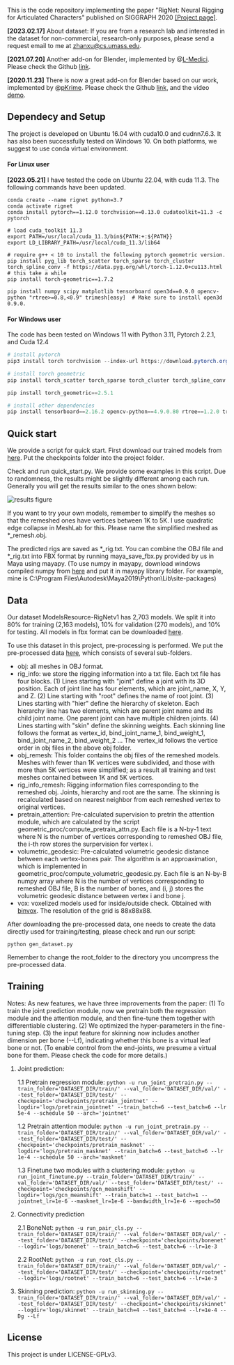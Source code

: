 This is the code repository implementing the paper "RigNet: Neural Rigging for Articulated Characters" published on SIGGRAPH 2020 [[Project page]](https://zhan-xu.github.io/rig-net/).

**[2023.02.17]** About dataset: If you are from a research lab and interested in the dataset for non-commercial, research-only purposes, please send a request email to me at zhanxu@cs.umass.edu.

**[2021.07.20]** Another add-on for Blender, 
implemented by @[L-Medici](https://github.com/L-Medici). Please check the Github [link](https://github.com/L-Medici/Rignet_blender_addon).


**[2020.11.23]** There is now a great add-on for Blender based on our work, 
implemented by @[pKrime](https://github.com/pKrime). Please check the Github [link](https://github.com/pKrime/brignet), and the video [demo](https://www.youtube.com/watch?v=ueLlS3IoeGY&feature=youtu.be). 

## Dependecy and Setup

The project is developed on Ubuntu 16.04 with cuda10.0 and cudnn7.6.3. 
It has also been successfully tested on Windows 10.
On both platforms, we suggest to use conda virtual environment. 

#### For Linux user

**[2023.05.21]** I have tested the code on Ubuntu 22.04, with cuda 11.3. The following commands have been updated. 

```
conda create --name rignet python=3.7
conda activate rignet
conda install pytorch==1.12.0 torchvision==0.13.0 cudatoolkit=11.3 -c pytorch

# load cuda_toolkit 11.3
export PATH=/usr/local/cuda_11.3/bin${PATH:+:${PATH}}
export LD_LIBRARY_PATH=/usr/local/cuda_11.3/lib64

# require g++ < 10 to install the following pytorch geometric version.
pip install pyg_lib torch_scatter torch_sparse torch_cluster torch_spline_conv -f https://data.pyg.org/whl/torch-1.12.0+cu113.html # this take a while
pip install torch-geometric==1.7.2

pip install numpy scipy matplotlib tensorboard open3d==0.9.0 opencv-python "rtree>=0.8,<0.9" trimesh[easy]  # Make sure to install open3d 0.9.0.
```

#### For Windows user

The code has been tested on Windows 11 with Python 3.11, Pytorch 2.2.1, and Cuda 12.4 
``` powershell
# install pytorch
pip3 install torch torchvision --index-url https://download.pytorch.org/whl/cu121

# install torch geometric
pip install torch_scatter torch_sparse torch_cluster torch_spline_conv -f https://data.pyg.org/whl/torch-2.2.1+cu121.html

pip install torch_geometric==2.5.1

# install other dependencies
pip install tensorboard==2.16.2 opencv-python==4.9.0.80 rtree==1.2.0 trimesh==4.2.0 open3d==0.18.0
```




## Quick start
We provide a script for quick start. First download our trained models from [here](https://umass-my.sharepoint.com/:u:/g/personal/zhanxu_umass_edu/EYKLCvYTWFJArehlo3-H2SgBABnY08B4k5Q14K7H1Hh0VA). 
Put the checkpoints folder into the project folder. 

Check and run quick_start.py. We provide some examples in this script. 
Due to randomness, the results might be slightly different among each run. 
Generally you will get the results similar to the ones shown below:

![results figure](quick_start/quick_start.png)

If you want to try your own models, remember to simplify the meshes so that 
the remeshed ones have vertices between 1K to 5K. I use quadratic edge collapse in MeshLab for this. 
Please name the simplified meshed as *_remesh.obj.

The predicted rigs are saved as *_rig.txt. You can combine the OBJ file and *_rig.txt into FBX format by 
running maya_save_fbx.py provided by us in Maya using mayapy. (To use numpy in mayapy, download windows compiled numpy from [here](https://drive.google.com/drive/u/0/folders/0BwsYd1k8t0lEMjBCa2N1Z25KZXc) and put it in mayapy library folder. For example, mine is C:\Program Files\Autodesk\Maya2019\Python\Lib\site-packages)

## Data

Our dataset ModelsResource-RigNetv1 has 2,703 models. 
We split it into 80% for training (2,163‬ models), 10%
for validation (270 models), and 10% for testing. 
All models in fbx format can be downloaded [here](https://umass-my.sharepoint.com/:u:/g/personal/zhanxu_umass_edu/EVgpX4uZEVNLu8OjX9JRaFYBzOjfm4znndui29evdEfs-g).

To use this dataset in this project, pre-processing is performed. 
We put the pre-processed data [here](https://umass-my.sharepoint.com/:u:/g/personal/zhanxu_umass_edu/EaUH-2lI6-xOrJ0N9fDbZOABREt4ryEtQ64wmELF5SReTg), which consists of several sub-folders.

* obj: all meshes in OBJ format.
* rig_info: we store the rigging information into a txt file. Each txt file has four blocks. (1) Lines starting with "joint" define a joint with its 3D position. Each of joint line has four elements, which are joint_name, X, Y, and Z. (2) Line starting with "root" defines the name of root joint. (3) Lines starting with "hier" define the hierarchy of skeleton. Each hierarchy line has two elements, which are parent joint name and its child joint name. One parent joint can have multiple children joints. (4) Lines starting with "skin" define the skinning weights. Each skinning line follows the format as vertex_id, bind_joint_name_1, bind_weight_1, bind_joint_name_2, bind_weight_2 ... The vertex_id follows the vertice order in obj files in the above obj folder.
* obj_remesh: This folder contains the obj files of the remeshed models. Meshes with fewer than 1K vertices were subdivided, and those with more than 5K vertices were simplified; as a result all training and test meshes contained between 1K and 5K vertices.
* rig_info_remesh: Rigging information files corresponding to the remeshed obj. Joints, hierarchy and root are the same. The skinning is recalculated based on nearest neighbor from each remeshed vertex to original vertices.
* pretrain_attention: Pre-calculated supervision to pretrin the attention module, which are calculated by the script geometric_proc/compute_pretrain_attn.py. Each file is a N-by-1 text where N is the number of vertices corresponding to remeshed OBJ file, the i-th row stores the surpervision for vertex i.  
* volumetric_geodesic: Pre-calculated volumetric geodesic distance between each vertex-bones pair. The algorithm is an approaximation, which is implemented in geometric_proc/compute_volumetric_geodesic.py. Each file is an N-by-B numpy array where N is the number of vertices corresponding to remeshed OBJ file, B is the number of bones, and (i, j) stores the volumetric geodesic distance between vertex i and bone j. 
* vox: voxelized models used for inside/outside check. Obtained with [binvox](https://www.patrickmin.com/binvox/). The resolution of the grid is 88x88x88.

After downloading the pre-processed data, one needs to create the data directly used for training/testing, please check and run our script: 

`python gen_dataset.py`

Remember to change the root_folder to the directory you uncompress the pre-processed data.

## Training

Notes: As new features, we have three improvements from the paper: (1) To train the joint prediction module, now we pretrain both the regression module and the attention module, and then fine-tune them together with differentiable clustering. (2) We optimized the hyper-parameters in the fine-tuning step. (3) the input feature for skinning now includes another dimension per bone (--Lf), indicating whether this bone is a virtual leaf bone or not. (To enable control from the end-joints, we presume a virtual bone for them. Please check the code for more details.)

1. Joint prediction: 

    1.1 Pretrain regression module:
    `python -u run_joint_pretrain.py --train_folder='DATASET_DIR/train/' --val_folder='DATASET_DIR/val/' --test_folder='DATASET_DIR/test/' --checkpoint='checkpoints/pretrain_jointnet' --logdir='logs/pretrain_jointnet' --train_batch=6 --test_batch=6 --lr 5e-4 --schedule 50 --arch='jointnet'`

    1.2 Pretrain attention module:
    `python -u run_joint_pretrain.py --train_folder='DATASET_DIR/train/' --val_folder='DATASET_DIR/val/' --test_folder='DATASET_DIR/test/' --checkpoint='checkpoints/pretrain_masknet' --logdir='logs/pretrain_masknet' --train_batch=6 --test_batch=6 --lr 1e-4 --schedule 50 --arch='masknet'`

    1.3 Finetune two modules with a clustering module:
    `python -u run_joint_finetune.py --train_folder='DATASET_DIR/train/' --val_folder='DATASET_DIR/val/' --test_folder='DATASET_DIR/test/' --checkpoint='checkpoints/gcn_meanshift' --logdir='logs/gcn_meanshift' --train_batch=1 --test_batch=1 --jointnet_lr=1e-6 --masknet_lr=1e-6 --bandwidth_lr=1e-6 --epoch=50`

2. Connectivity prediction

    2.1 BoneNet:
    `python -u run_pair_cls.py --train_folder='DATASET_DIR/train/' --val_folder='DATASET_DIR/val/' --test_folder='DATASET_DIR/test/' --checkpoint='checkpoints/bonenet' --logdir='logs/bonenet' --train_batch=6 --test_batch=6 --lr=1e-3`

    2.2 RootNet:
    `python -u run_root_cls.py --train_folder='DATASET_DIR/train/' --val_folder='DATASET_DIR/val/' --test_folder='DATASET_DIR/test/' --checkpoint='checkpoints/rootnet' --logdir='logs/rootnet' --train_batch=6 --test_batch=6 --lr=1e-3`

3. Skinning prediction:
    `python -u run_skinning.py --train_folder='DATASET_DIR/train/' --val_folder='DATASET_DIR/val/' --test_folder='DATASET_DIR/test/' --checkpoint='checkpoints/skinnet' --logdir='logs/skinnet' --train_batch=4 --test_batch=4 --lr=1e-4 --Dg --Lf`

##  License
This project is under LICENSE-GPLv3.
